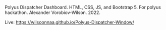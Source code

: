 Polyus Dispatcher Dashboard.
HTML, CSS, JS, and Bootstrap 5.
For polyus hackathon.
Alexander Vorobiov-Wilson. 2022.

Live: https://wilsoonnaa.github.io/Polyus-Dispatcher-Window/
